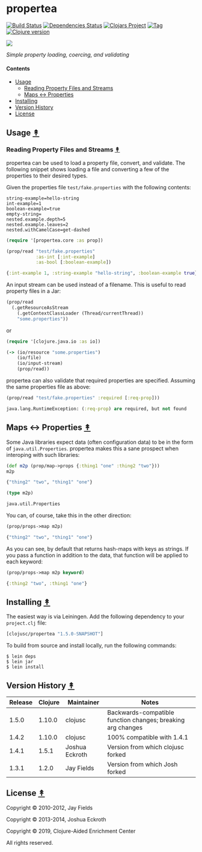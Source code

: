 # propertea

[![Build Status][travis-badge]][travis]
[![Dependencies Status][deps-badge]][deps]
[![Clojars Project][clojars-badge]][clojars]
[![Tag][tag-badge]][tag]
[![Clojure version][clojure-v]](project.clj)

[![][logo]][logo-large]

*Simple property loading, coercing, and validating*


#### Contents

* [Usage](#usage-)
  * [Reading Property Files and Streams](#reading-property-files-and-streams-)
  * [Maps <-> Properties](#maps---properties-)
* [Installing](#installing-)
* [Version History](#version-history-)
* [License](#license-)


## Usage [&#x219F;](#contents)

### Reading Property Files and Streams [&#x219F;](#contents)

propertea can be used to load a property file, convert, and validate. The
following snippet shows loading a file and converting a few of the properties
to their desired types.

Given the properties file `test/fake.properties` with the following contents:

```
string-example=hello-string
int-example=1
boolean-example=true
empty-string=
nested.example.depth=5
nested.example.leaves=2
nested.withCamelCase=get-dashed
```

```clj
(require '[propertea.core :as prop])

(prop/read "test/fake.properties"
           :as-int [:int-example]
           :as-bool [:boolean-example])
```
```clj
{:int-example 1, :string-example "hello-string", :boolean-example true}
```

An input stream can be used instead of a filename. This is useful to read
property files in a Jar:

```clj
(prop/read
  (.getResourceAsStream
    (.getContextClassLoader (Thread/currentThread))
    "some.properties"))
```

or

```clj
(require '[clojure.java.io :as io])

(-> (io/resource "some.properties")
    (io/file)
    (io/input-stream)
    (prop/read))
```

propertea can also validate that required properties are specified. Assuming
the same properties file as above:

```clj
(prop/read "test/fake.properties" :required [:req-prop]))
```
```clj
java.lang.RuntimeException: (:req-prop) are required, but not found
```


## Maps <-> Properties [&#x219F;](#contents)

Some Java libraries expect data (often configuration data) to be in the form of
`java.util.Properties`. propertea makes this a sane prospect when interoping
with such libraries:

```clj
(def m2p (prop/map->props {:thing1 "one" :thing2 "two"}))
m2p
```
```clj
{"thing2" "two", "thing1" "one"}
```
```clj
(type m2p)
```
```clj
java.util.Properties
```

You can, of course, take this in the other direction:

```clj
(prop/props->map m2p)
```
```clj
{"thing2" "two", "thing1" "one"}
```

As you can see, by default that returns hash-maps with keys as strings. If you
pass a function in addition to the data, that function will be applied to each
keyword:

```clj
(prop/props->map m2p keyword)
```
```clj
{:thing2 "two", :thing1 "one"}
```


## Installing [&#x219F;](#contents)

The easiest way is via Leiningen. Add the following dependency to your
`project.clj` file:

```clj
[clojusc/propertea "1.5.0-SNAPSHOT"]
```

To build from source and install locally, run the following commands:

```
$ lein deps
$ lein jar
$ lein install
```


## Version History [&#x219F;](#contents)

| Release     | Clojure     | Maintainer     | Notes
| ----------- | ----------- | -------------- | ---------------------------------- |
| 1.5.0       | 1.10.0      | clojusc        | Backwards-compatible function changes; breaking arg changes |
| 1.4.2       | 1.10.0      | clojusc        | 100% compatible with 1.4.1         |
| 1.4.1       | 1.5.1       | Joshua Eckroth | Version from which clojusc forked  |
| 1.3.1       | 1.2.0       | Jay Fields     | Version from which Josh forked     |


## License [&#x219F;](#contents)

Copyright © 2010-2012, Jay Fields

Copyright © 2013-2014, Joshua Eckroth

Copyright © 2019, Clojure-Aided Enrichment Center

All rights reserved.


<!-- Named page links below: /-->

[travis]: https://travis-ci.org/clojusc/propertea
[travis-badge]: https://travis-ci.org/clojusc/propertea.png?branch=master
[deps]: http://jarkeeper.com/clojusc/propertea
[deps-badge]: http://jarkeeper.com/clojusc/propertea/status.svg
[logo]: resources/images/nextstep-properties.gif
[logo-large]: resources/images/nextstep-properties.gif
[tag-badge]: https://img.shields.io/github/tag/clojusc/propertea.svg
[tag]: https://github.com/clojusc/propertea/tags
[clojure-v]: https://img.shields.io/badge/clojure-1.10.0-blue.svg
[clojars]: https://clojars.org/clojusc/propertea
[clojars-badge]: https://img.shields.io/clojars/v/clojusc/propertea.svg
